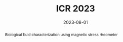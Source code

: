---
title: ICR 2023

event: International Congress of Rheology 2023
event_url: https://www.erasmus.gr/microsites/1221

location: Hotel Athenaeum Intercontinental, Athens, Greece
address:
  street: ''
  city: Athens
  region: ''
  postcode: ''
  country: Greece

summary: 'International Congress of Rheology 2023'
abstract: 'Biological fluid characterization using magnetic stress rheometer'

# Talk start and end times.
#   End time can optionally be hidden by prefixing the line with `#`.
date: '2023-08-01'
#date_end: '2030-06-01T15:00:00Z'
all_day: false

# Schedule page publish date (NOT talk date).
#publishDate: '2017-01-01T00:00:00Z'

authors:
  - admin

tags: []

# Is this a featured talk? (true/false)
featured: false

image:
  caption: ''
  focal_point: Center

#links:
#  - icon: twitter
#    icon_pack: fab
#    name: Follow
#    url: https://twitter.com/georgecushen
url_code: ''
url_pdf: ''
url_slides: ''
url_video: ''

# Markdown Slides (optional).
#   Associate this talk with Markdown slides.
#   Simply enter your slide deck's filename without extension.
#   E.g. `slides = "example-slides"` references `content/slides/example-slides.md`.
#   Otherwise, set `slides = ""`.
slides: ""

# Projects (optional).
#   Associate this post with one or more of your projects.
#   Simply enter your project's folder or file name without extension.
#   E.g. `projects = ["internal-project"]` references `content/project/deep-learning/index.md`.
#   Otherwise, set `projects = []`.
projects: []
---